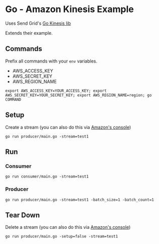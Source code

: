 Go - Amazon Kinesis Example
========

Uses Send Grid's [Go Kinesis lib](https://github.com/sendgridlabs/go-kinesis)

Extends their example.

Commands
--------

Prefix all commands with your `env` variables.

* AWS_ACCESS_KEY
* AWS_SECRET_KEY
* AWS_REGION_NAME

`
export AWS_ACCESS_KEY=YOUR_ACCESS_KEY; export AWS_SECRET_KEY=YOUR_SECRET_KEY; export AWS_REGION_NAME=region; go COMMAND
`

Setup
-----

Create a stream (you can also do this via [Amazon's console](https://console.aws.amazon.com/kinesis/home))

`
 go run producer/main.go -stream=test1
`

Run
---

### Consumer

`
go run consumer/main.go -stream=test1
`

### Producer

`
go run producer/main.go -stream=test1 -batch_size=1 -batch_count=1
`


Tear Down
---------

Delete a stream (you can also do this via [Amazon's console](https://console.aws.amazon.com/kinesis/home))

`
go run producer/main.go -setup=false -stream=test1
`
